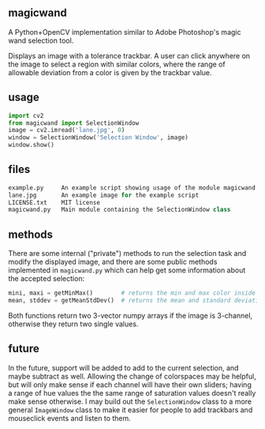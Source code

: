 ## magicwand
A Python+OpenCV implementation similar to Adobe Photoshop's magic wand selection tool.

Displays an image with a tolerance trackbar. A user can click anywhere on the image to select a region with similar colors, where the range of allowable deviation from a color is given by the trackbar value.

## usage

```python
import cv2
from magicwand import SelectionWindow
image = cv2.imread('lane.jpg', 0)
window = SelectionWindow('Selection Window', image)
window.show()
```

## files

```python
example.py     An example script showing usage of the module magicwand.py
lane.jpg       An example image for the example script
LICENSE.txt    MIT license
magicwand.py   Main module containing the SelectionWindow class
```

## methods

There are some internal ("private") methods to run the selection task and modify the displayed image, and there are some public methods implemented in `magicwand.py` which can help get some information about the accepted selection:  

```python
mini, maxi = getMinMax()        # returns the min and max color inside the selection
mean, stddev = getMeanStdDev()  # returns the mean and standard deviation of color inside the selection
```

Both functions return two 3-vector numpy arrays if the image is 3-channel, otherwise they return two single values.

## future

In the future, support will be added to add to the current selection, and maybe subtract as well. Allowing the change of colorspaces may be helpful, but will only make sense if each channel will have their own sliders; having a range of hue values the the same range of saturation values doesn't really make sense otherwise. I may build out the `SelectionWindow` class to a more general `ImageWindow` class to make it easier for people to add trackbars and mouseclick events and listen to them.

